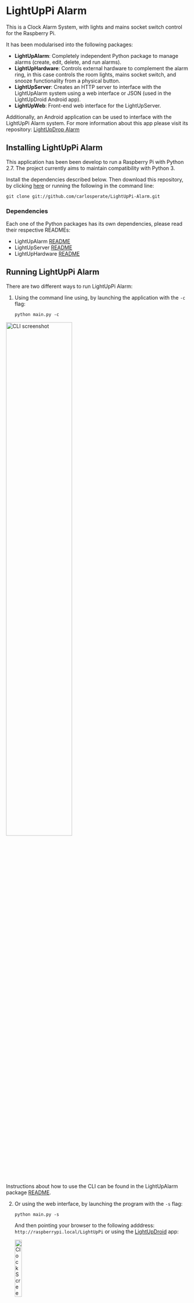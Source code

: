 # LightUpPi Alarm

This is a Clock Alarm System, with lights and mains socket switch control for the Raspberry Pi.

It has been modularised into the following packages:
* __LightUpAlarm__: Completely independent Python package to manage alarms (create, edit, delete, and run alarms).
* __LightUpHardware__: Controls external hardware to complement the alarm ring, in this case controls the room lights, mains socket switch, and snooze functionality from a physical button.
* __LightUpServer__: Creates an HTTP server to interface with the LightUpAlarm system using a web interface or JSON (used in the LightUpDroid Android app).
* __LightUpWeb__: Front-end web interface for the LightUpServer. 

Additionally, an Android application can be used to interface with the LightUpPi Alarm system. For more information about this app please visit its repository: [LightUpDrop Alarm](https://github.com/carlosperate/LightUpDroid-Alarm)

## Installing LightUpPi Alarm

This application has been been develop to run a Raspberry Pi with Python 2.7. The project currently aims to maintain compatibility with Python 3. 

Install the dependencies described below. Then download this repository, by clicking [here](https://github.com/carlosperate/LightUpPi-Alarm/archive/master.zip) or running the following in the command line:

```
git clone git://github.com/carlosperate/LightUpPi-Alarm.git
```


### Dependencies
Each one of the Python packages has its own dependencies, please read their respective READMEs:
* LightUpAlarm [README](https://github.com/carlosperate/LightUpPi-Alarm/blob/master/LightUpAlarm/README.md)
* LightUpServer [README](https://github.com/carlosperate/LightUpPi-Alarm/blob/master/LightUpServer/README.md)
* LightUpHardware [README](https://github.com/carlosperate/LightUpPi-Alarm/blob/master/LightUpHardware/README.md)


## Running LightUpPi Alarm
There are two different ways to run LightUpPi Alarm:

1. Using the command line using, by launching the application with the `-c` flag:
   ```
   python main.py -c
   ```
<img src="http://carlosperate.github.com/LightUpPi-Alarm/screenshots/screenshot_cli_1.png" alt="CLI screenshot" width="60%">

   Instructions about how to use the CLI can be found in the LightUpAlarm package [README](https://github.com/carlosperate/LightUpPi-Alarm/blob/master/LightUpAlarm/README.md).

2. Or using the web interface, by launching the program with the `-s` flag:
   ```
   python main.py -s
   ```
   And then pointing your browser to the following adddress: ` http://raspberrypi.local/LightUpPi ` or using the [LightUpDroid](https://github.com/carlosperate/LightUpDroid-Alarm) app:

   <img src="https://raw.githubusercontent.com/carlosperate/LightUpDroid-Alarm/master/screenshots/clock.png" alt="Clock Screen" width="20%"> 
<img src="https://raw.githubusercontent.com/carlosperate/LightUpDroid-Alarm/master/screenshots/alarms.png" alt="Alarms Screen" width="20%"> 
<img src="https://raw.githubusercontent.com/carlosperate/LightUpDroid-Alarm/master/screenshots/timepicker.png" alt="Timepicker Screen" width="20%"> 
<img src="https://raw.githubusercontent.com/carlosperate/LightUpDroid-Alarm/master/screenshots/settings.png" alt="Settings Screen" width="20%"> 


## License
This project is licensed under The MIT License (MIT), a copy of which can be found in the `LICENSE` file.
